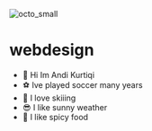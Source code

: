 ![octo_small](https://github.com/kurtiqia24/webdesign/assets/155670737/1a6c7205-8400-4ee3-814b-46a0f6404352)

# webdesign
- :1st_place_medal: Hi Im Andi Kurtiqi 
- :soccer: Ive played soccer many years
- :ski: I love skiiing
- :sunglasses: I like sunny weather
- :hot_face: I like spicy food


